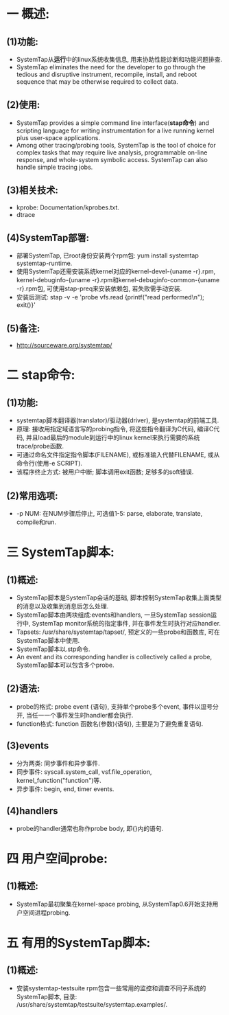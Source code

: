# 一 概述:
## (1)功能:
- SystemTap从**运行**中的linux系统收集信息, 用来协助性能诊断和功能问题排查.
- SystemTap eliminates the need for the developer to go through the tedious and disruptive instrument, recompile, install, and reboot sequence that may be otherwise required to collect data.

## (2)使用:
- SystemTap provides a simple command line interface(**stap命令**) and scripting language for writing instrumentation for a live running kernel plus user-space applications.
- Among other tracing/probing tools, SystemTap is the tool of choice for complex tasks that may require live analysis, programmable on-line response, and whole-system symbolic access. SystemTap can also handle simple tracing jobs.

## (3)相关技术:
- kprobe: Documentation/kprobes.txt.
- dtrace

## (4)SystemTap部署:
- 部署SystemTap, 已root身份安装两个rpm包: yum install systemtap systemtap-runtime.
- 使用SystemTap还需安装系统kernel对应的kernel-devel-{uname -r}.rpm, kernel-debuginfo-{uname -r}.rpm和kernel-debuginfo-common-{uname -r}.rpm包, 可使用stap-preq来安装依赖包, 若失败需手动安装.
- 安装后测试: stap -v -e 'probe vfs.read {printf("read performed\n"); exit()}'

## (5)备注:
- http://sourceware.org/systemtap/

# 二 stap命令:
## (1)功能:
- systemtap脚本翻译器(translator)/驱动器(driver), 是systemtap的前端工具.
- 原理: 接收用指定域语言写的probing指令, 将这些指令翻译为C代码, 编译C代码, 并且load最后的module到运行中的linux kernel来执行需要的系统trace/probe函数.
- 可通过命名文件指定指令脚本(FILENAME), 或标准输入代替FILENAME, 或从命令行(使用-e SCRIPT).
- 该程序终止方式: 被用户中断; 脚本调用exit函数; 足够多的soft错误.

## (2)常用选项:
- -p NUM: 在NUM步骤后停止, 可选值1-5: parse, elaborate, translate, compile和run.

# 三 SystemTap脚本:
## (1)概述:
- SystemTap脚本是SystemTap会话的基础, 脚本控制SystemTap收集上面类型的消息以及收集到消息后怎么处理.
- SystemTap脚本由两块组成:events和handlers, 一旦SystemTap session运行中, SystemTap monitor系统的指定事件, 并在事件发生时执行对应handler.
- Tapsets: /usr/share/systemtap/tapset/, 预定义的一些probe和函数库, 可在SystemTap脚本中使用.
- SystemTap脚本以.stp命令.
- An event and its corresponding handler is collectively called a probe, SystemTap脚本可以包含多个probe.

## (2)语法:
- probe的格式: probe event {语句}, 支持单个probe多个event, 事件以逗号分开, 当任一一个事件发生时handler都会执行.
- function格式: function 函数名(参数){语句}, 主要是为了避免重复语句.

## (3)events
- 分为两类: 同步事件和异步事件.
- 同步事件: syscall.system_call, vsf.file_operation, kernel_function("function")等.
- 异步事件: begin, end, timer events.

## (4)handlers
- probe的handler通常也称作probe body, 即{}内的语句.

# 四 用户空间probe:
## (1)概述:
- SystemTap最初聚集在kernel-space probing, 从SystemTap0.6开始支持用户空间进程probing.

# 五 有用的SystemTap脚本:
## (1)概述:
- 安装systemtap-testsuite rpm包含一些常用的监控和调查不同子系统的SystemTap脚本, 目录: /usr/share/systemtap/testsuite/systemtap.examples/.